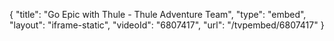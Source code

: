 {
    "title": "Go Epic with Thule - Thule Adventure Team",
    "type": "embed",
    "layout": "iframe-static",
    "videoId": "6807417",
    "url": "\/tvpembed\/6807417"
}